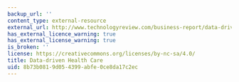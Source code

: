 ```yaml
---
backup_url: ''
content_type: external-resource
external_url: http://www.technologyreview.com/business-report/data-driven-health-care/
has_external_licence_warning: true
has_external_license_warning: true
is_broken: ''
license: https://creativecommons.org/licenses/by-nc-sa/4.0/
title: Data-driven Health Care
uid: 8b73b081-9d05-4399-abfe-0ce8da17c2ec
---
```


